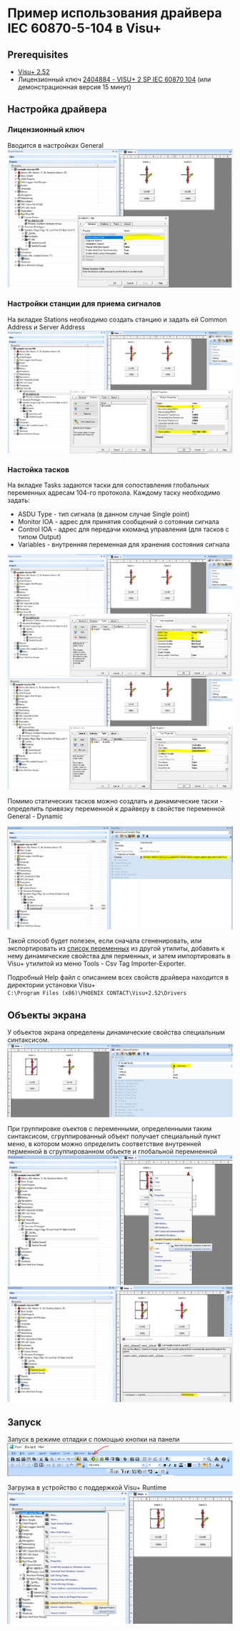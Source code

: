 #  Пример использования драйвера IEC 60870-5-104 в Visu+

## Prerequisites
-  [Visu+ 2.52](https://www.phoenixcontact.com/online/portal/ru/?uri=pxc-oc-itemdetail:pid=2988544&&tab=5)
- Лицензионный ключ [2404884 - VISU+ 2 SP IEC 60870 104](https://www.phoenixcontact.com/online/portal/ru/?uri=pxc-oc-itemdetail:pid=2404884&library=ruru&tab=2) (или демонстрационная версия 15 минут)

## Настройка драйвера

### Лицензионный ключ
Вводится в настройках General
![Driver license](images/image__license.png)

### Настройки станции для приема сигналов
На вкладке Stations необходимо создать станцию и задать ей Common Address и Server Address
![Driver Station](images/image__station.png)

### Настойка тасков
На вкладке Tasks задаются таски для сопоставления глобальных переменных адресам 104-го протокола. Каждому таску необходимо задать:
-  ASDU Type - тип сигнала (в данном случае Single point)
-  Monitor IOA - адрес для принятия сообщений о сотоянии сигнала
-  Control IOA - адрес для передачи ккоманд управления (для тасков с типом Output)
-  Variables - внутренняя переменная для хранения состояния сигнала

![Task settings 1](images/image__task1.png)
![Task settings 2](images/image__task2.png)

Помимо статических тасков можно создлать и динамические таски - определить привязку переменной к драйверу в свойстве переменной General - Dynamic

![Dynamic task](images/image__dynamic-task.png)

Такой способ будет полезен, если сначала сгененировать, или экспортировать из [список переменных](export/tags.csv) из другой утилиты, добавить к нему динамические свойства для перменных, и затем импортировать в Visu+ утилитой из меню Tools - Csv Tag Importer-Exporter.

Подробный Help файл с описанием всех свойств драйвера находится в директории установки Visu+  
`C:\Program Files (x86)\PHOENIX CONTACT\Visu+2.52\Drivers`

## Объекты экрана
У объектов экрана определены динамические свойства специальным синтаксисом.
![Dynamic visibility](images/image__switch-visibility.png)

При группировке оъектов с переменными, определенными таким синтаксисом, сгруппированный объект получает специальный пункт меню, в котором можно определить соответствие внутренней перменной в сгруппированном объекте и глобальной перемненной
![Dynamic properties inspector](images/image__dynamic-property-inspector.png)
![Dynamic properties](images/image__dynamic-properties.png)

## Запуск 
Запуск в режиме отладки с помощью кнопки на панели 
![Run](images/image__run.png)

Загрузка в устройство с поддержкой Visu+ Runtime 
![Upload](images/image__upload.png)

